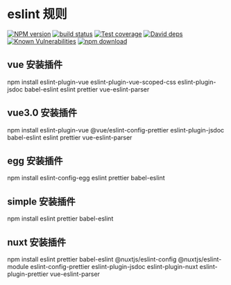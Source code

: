 # eslint 规则

[![NPM version][npm-image]][npm-url]
[![build status][travis-image]][travis-url]
[![Test coverage][codecov-image]][codecov-url]
[![David deps][david-image]][david-url]
[![Known Vulnerabilities][snyk-image]][snyk-url]
[![npm download][download-image]][download-url]

[npm-image]: https://img.shields.io/npm/v/eslint-config-sets.svg?style=flat-square
[npm-url]: https://npmjs.org/package/eslint-config-sets
[travis-image]: https://travis-ci.org/saqqdy/eslint-config-sets.svg?branch=master
[travis-url]: https://travis-ci.org/saqqdy/eslint-config-sets
[codecov-image]: https://img.shields.io/codecov/c/github/saqqdy/eslint-config-sets.svg?style=flat-square
[codecov-url]: https://codecov.io/github/saqqdy/eslint-config-sets?branch=master
[david-image]: https://img.shields.io/david/saqqdy/eslint-config-sets.svg?style=flat-square
[david-url]: https://david-dm.org/saqqdy/eslint-config-sets
[snyk-image]: https://snyk.io/test/npm/eslint-config-sets/badge.svg?style=flat-square
[snyk-url]: https://snyk.io/test/npm/eslint-config-sets
[download-image]: https://img.shields.io/npm/dm/eslint-config-sets.svg?style=flat-square
[download-url]: https://npmjs.org/package/eslint-config-sets

## vue 安装插件

npm install eslint-plugin-vue eslint-plugin-vue-scoped-css eslint-plugin-jsdoc babel-eslint eslint prettier vue-eslint-parser

## vue3.0 安装插件

npm install eslint-plugin-vue @vue/eslint-config-prettier eslint-plugin-jsdoc babel-eslint eslint prettier vue-eslint-parser

## egg 安装插件

npm install eslint-config-egg eslint prettier babel-eslint

## simple 安装插件

npm install eslint prettier babel-eslint

## nuxt 安装插件

npm install eslint prettier babel-eslint @nuxtjs/eslint-config @nuxtjs/eslint-module eslint-config-prettier eslint-plugin-jsdoc eslint-plugin-nuxt eslint-plugin-prettier vue-eslint-parser
